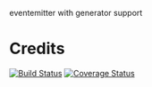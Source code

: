 eventemitter  with generator support

# Credits


[![Build Status](https://travis-ci.org/131/eventemitter-co.svg?branch=master)](https://travis-ci.org/131/eventemitter-co)
[![Coverage Status](https://coveralls.io/repos/github/131/eventemitter-co/badge.svg?branch=master)](https://coveralls.io/github/131/eventemitter-co?branch=master)